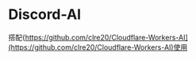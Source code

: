 # Discord-AI
搭配{https://github.com/clre20/Cloudflare-Workers-AI](https://github.com/clre20/Cloudflare-Workers-AI)使用
